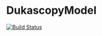 # DukascopyModel
[![Build Status](https://travis-ci.org/vitali-kurlovich/DukascopyModel.svg?branch=main)](https://travis-ci.org/vitali-kurlovich/DukascopyModel)
